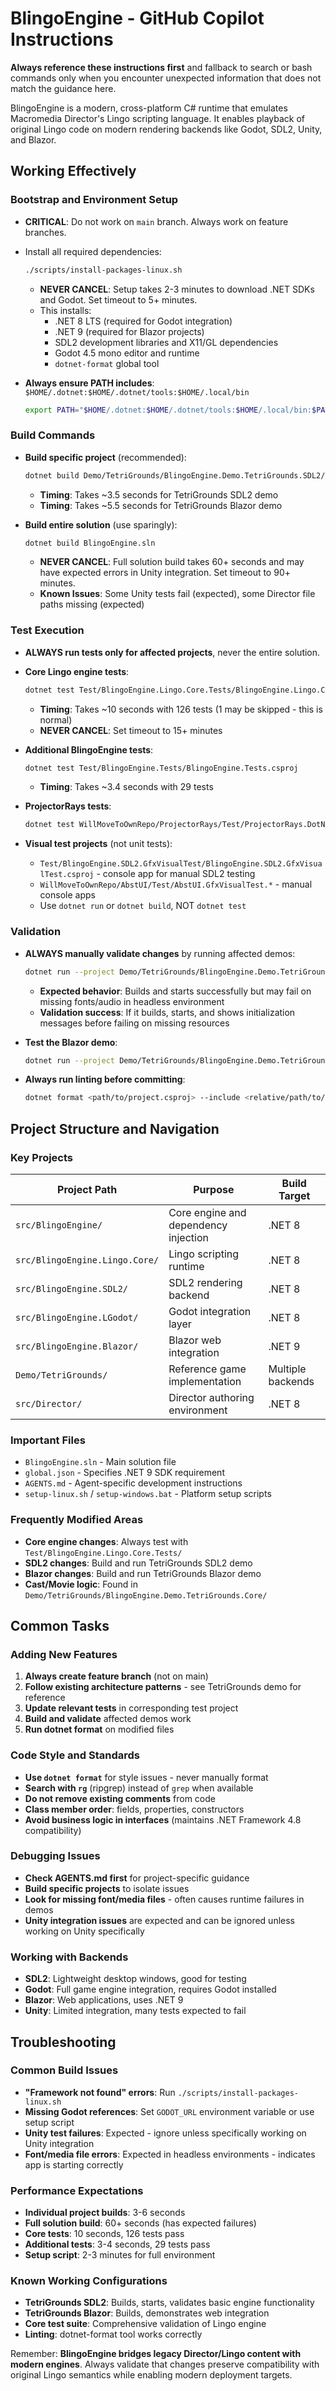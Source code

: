 ﻿# BlingoEngine - GitHub Copilot Instructions

**Always reference these instructions first** and fallback to search or bash commands only when you encounter unexpected information that does not match the guidance here.

BlingoEngine is a modern, cross-platform C# runtime that emulates Macromedia Director's Lingo scripting language. It enables playback of original Lingo code on modern rendering backends like Godot, SDL2, Unity, and Blazor.

## Working Effectively

### Bootstrap and Environment Setup
- **CRITICAL**: Do not work on `main` branch. Always work on feature branches.
- Install all required dependencies:
  ```bash
  ./scripts/install-packages-linux.sh
  ```
  - **NEVER CANCEL**: Setup takes 2-3 minutes to download .NET SDKs and Godot. Set timeout to 5+ minutes.
  - This installs:
    - .NET 8 LTS (required for Godot integration)
    - .NET 9 (required for Blazor projects)
    - SDL2 development libraries and X11/GL dependencies
    - Godot 4.5 mono editor and runtime
    - `dotnet-format` global tool

- **Always ensure PATH includes**: `$HOME/.dotnet:$HOME/.dotnet/tools:$HOME/.local/bin`
  ```bash
  export PATH="$HOME/.dotnet:$HOME/.dotnet/tools:$HOME/.local/bin:$PATH"
  ```

### Build Commands
- **Build specific project** (recommended):
  ```bash
  dotnet build Demo/TetriGrounds/BlingoEngine.Demo.TetriGrounds.SDL2/BlingoEngine.Demo.TetriGrounds.SDL2.csproj
  ```
  - **Timing**: Takes ~3.5 seconds for TetriGrounds SDL2 demo
  - **Timing**: Takes ~5.5 seconds for TetriGrounds Blazor demo

- **Build entire solution** (use sparingly):
  ```bash
  dotnet build BlingoEngine.sln
  ```
  - **NEVER CANCEL**: Full solution build takes 60+ seconds and may have expected errors in Unity integration. Set timeout to 90+ minutes.
  - **Known Issues**: Some Unity tests fail (expected), some Director file paths missing (expected)

### Test Execution
- **ALWAYS run tests only for affected projects**, never the entire solution.

- **Core Lingo engine tests**:
  ```bash
  dotnet test Test/BlingoEngine.Lingo.Core.Tests/BlingoEngine.Lingo.Core.Tests.csproj
  ```
  - **Timing**: Takes ~10 seconds with 126 tests (1 may be skipped - this is normal)
  - **NEVER CANCEL**: Set timeout to 15+ minutes

- **Additional BlingoEngine tests**:
  ```bash
  dotnet test Test/BlingoEngine.Tests/BlingoEngine.Tests.csproj
  ```
  - **Timing**: Takes ~3.4 seconds with 29 tests

- **ProjectorRays tests**:
  ```bash
  dotnet test WillMoveToOwnRepo/ProjectorRays/Test/ProjectorRays.DotNet.Test/ProjectorRays.DotNet.Test.csproj
  ```

- **Visual test projects** (not unit tests):
  - `Test/BlingoEngine.SDL2.GfxVisualTest/BlingoEngine.SDL2.GfxVisualTest.csproj` - console app for manual SDL2 testing
  - `WillMoveToOwnRepo/AbstUI/Test/AbstUI.GfxVisualTest.*` - manual console apps
  - Use `dotnet run` or `dotnet build`, NOT `dotnet test`

### Validation
- **ALWAYS manually validate changes** by running affected demos:
  ```bash
  dotnet run --project Demo/TetriGrounds/BlingoEngine.Demo.TetriGrounds.SDL2/BlingoEngine.Demo.TetriGrounds.SDL2.csproj
  ```
  - **Expected behavior**: Builds and starts successfully but may fail on missing fonts/audio in headless environment
  - **Validation success**: If it builds, starts, and shows initialization messages before failing on missing resources

- **Test the Blazor demo**:
  ```bash
  dotnet run --project Demo/TetriGrounds/BlingoEngine.Demo.TetriGrounds.Blazor/BlingoEngine.Demo.TetriGrounds.Blazor.csproj
  ```

- **Always run linting before committing**:
  ```bash
  dotnet format <path/to/project.csproj> --include <relative/path/to/file.cs> -v diagnostic
  ```

## Project Structure and Navigation

### Key Projects
| Project Path | Purpose | Build Target |
|--------------|---------|--------------|
| `src/BlingoEngine/` | Core engine and dependency injection | .NET 8 |
| `src/BlingoEngine.Lingo.Core/` | Lingo scripting runtime | .NET 8 |
| `src/BlingoEngine.SDL2/` | SDL2 rendering backend | .NET 8 |
| `src/BlingoEngine.LGodot/` | Godot integration layer | .NET 8 |
| `src/BlingoEngine.Blazor/` | Blazor web integration | .NET 9 |
| `Demo/TetriGrounds/` | Reference game implementation | Multiple backends |
| `src/Director/` | Director authoring environment | .NET 8 |

### Important Files
- `BlingoEngine.sln` - Main solution file
- `global.json` - Specifies .NET 9 SDK requirement
- `AGENTS.md` - Agent-specific development instructions
- `setup-linux.sh` / `setup-windows.bat` - Platform setup scripts

### Frequently Modified Areas
- **Core engine changes**: Always test with `Test/BlingoEngine.Lingo.Core.Tests/`
- **SDL2 changes**: Build and run TetriGrounds SDL2 demo
- **Blazor changes**: Build and run TetriGrounds Blazor demo
- **Cast/Movie logic**: Found in `Demo/TetriGrounds/BlingoEngine.Demo.TetriGrounds.Core/`

## Common Tasks

### Adding New Features
1. **Always create feature branch** (not on main)
2. **Follow existing architecture patterns** - see TetriGrounds demo for reference
3. **Update relevant tests** in corresponding test project
4. **Build and validate** affected demos work
5. **Run dotnet format** on modified files

### Code Style and Standards
- **Use `dotnet format`** for style issues - never manually format
- **Search with `rg`** (ripgrep) instead of `grep` when available
- **Do not remove existing comments** from code
- **Class member order**: fields, properties, constructors
- **Avoid business logic in interfaces** (maintains .NET Framework 4.8 compatibility)

### Debugging Issues
- **Check AGENTS.md first** for project-specific guidance
- **Build specific projects** to isolate issues
- **Look for missing font/media files** - often causes runtime failures in demos
- **Unity integration issues** are expected and can be ignored unless working on Unity specifically

### Working with Backends
- **SDL2**: Lightweight desktop windows, good for testing
- **Godot**: Full game engine integration, requires Godot installed
- **Blazor**: Web applications, uses .NET 9
- **Unity**: Limited integration, many tests expected to fail

## Troubleshooting

### Common Build Issues
- **"Framework not found" errors**: Run `./scripts/install-packages-linux.sh`
- **Missing Godot references**: Set `GODOT_URL` environment variable or use setup script
- **Unity test failures**: Expected - ignore unless specifically working on Unity integration
- **Font/media file errors**: Expected in headless environments - indicates app is starting correctly

### Performance Expectations
- **Individual project builds**: 3-6 seconds
- **Full solution build**: 60+ seconds (has expected failures)
- **Core tests**: 10 seconds, 126 tests pass
- **Additional tests**: 3-4 seconds, 29 tests pass
- **Setup script**: 2-3 minutes for full environment

### Known Working Configurations
- **TetriGrounds SDL2**: Builds, starts, validates basic engine functionality
- **TetriGrounds Blazor**: Builds, demonstrates web integration
- **Core test suite**: Comprehensive validation of Lingo engine
- **Linting**: dotnet-format tool works correctly

Remember: **BlingoEngine bridges legacy Director/Lingo content with modern engines**. Always validate that changes preserve compatibility with original Lingo semantics while enabling modern deployment targets.
